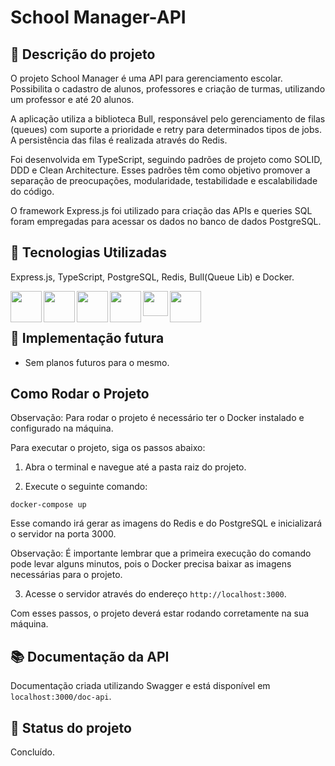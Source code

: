 # School Manager-API

## :memo: Descrição do projeto
O projeto School Manager é uma API para gerenciamento escolar. Possibilita o cadastro de alunos, professores e criação de turmas, utilizando um professor e até 20 alunos.

A aplicação utiliza a biblioteca Bull, responsável pelo gerenciamento de filas (queues) com suporte a prioridade e retry para determinados tipos de jobs. A persistência das filas é realizada através do Redis.

Foi desenvolvida em TypeScript, seguindo padrões de projeto como SOLID, DDD e Clean Architecture. Esses padrões têm como objetivo promover a separação de preocupações, modularidade, testabilidade e escalabilidade do código.

O framework Express.js foi utilizado para criação das APIs e queries SQL foram empregadas para acessar os dados no banco de dados PostgreSQL.

## :wrench: Tecnologias Utilizadas

Express.js, TypeScript, PostgreSQL, Redis, Bull(Queue Lib) e Docker.

<img align="left" height="50em" src="https://www.edureka.co/blog/wp-content/uploads/2019/07/express-logo.png" />
<img align="left" height="50em" src="https://cdn.jsdelivr.net/gh/devicons/devicon/icons/typescript/typescript-original.svg" />
<img align="left" height="50em" src="https://cdn.jsdelivr.net/gh/devicons/devicon/icons/postgresql/postgresql-plain-wordmark.svg" />
<img align="left" height="50em" src="https://cdn.jsdelivr.net/gh/devicons/devicon/icons/redis/redis-original-wordmark.svg" />
<img align="left" height="40em" src="https://github.com/DevPhde/SchoolManager-API/assets/113299561/375ca4a3-cfdf-4ef0-b4c4-499a7f2f3ccb"/>
<img align="left" height="50em" src="https://cdn.jsdelivr.net/gh/devicons/devicon/icons/docker/docker-original.svg" />
<br>
<br>

## :rocket: Implementação futura
* Sem planos futuros para o mesmo.

## Como Rodar o Projeto
Observação: Para rodar o projeto é necessário ter o Docker instalado e configurado na máquina.

Para executar o projeto, siga os passos abaixo:

1. Abra o terminal e navegue até a pasta raiz do projeto.

2. Execute o seguinte comando:
```
docker-compose up
```
Esse comando irá gerar as imagens do Redis e do PostgreSQL e inicializará o servidor na porta 3000.

Observação: É importante lembrar que a primeira execução do comando pode levar alguns minutos, pois o Docker precisa baixar as imagens necessárias para o projeto.

3. Acesse o servidor através do endereço `http://localhost:3000`.

Com esses passos, o projeto deverá estar rodando corretamente na sua máquina.

## :books: Documentação da API
Documentação criada utilizando Swagger e está disponível em ```localhost:3000/doc-api```.
## :dart: Status do projeto
Concluído.
